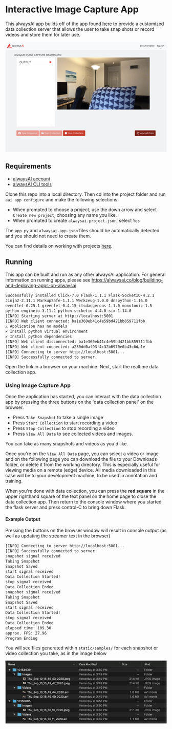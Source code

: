 # Interactive Image Capture App
This alwaysAI app builds off of the app found [here](https://github.com/alwaysai/video-streamer) to provide a customized data collection server that allows the user to take snap shots or record videos and store them for later use.

![image](./static/browser_output.png)

## Requirements
- [alwaysAI account](https://alwaysai.co/auth?register=true)
- [alwaysAI CLI tools](https://dashboard.alwaysai.co/docs/getting_started/development_computer_setup.html)

Clone this repo into a local directory. Then cd into the project folder and run `aai app configure` and make the following selections:
- When prompted to choose a project, use the down arrow and select `Create new project`, choosing any name you like.
- When prompted to create `alwaysai.project.json`, select `Yes`

The `app.py` and `alwaysai.app.json` files should be automatically detected and you should not need to create them.

You can find details on working with projects [here](https://alwaysai.co/docs/getting_started/working_with_projects.html).

## Running
This app can be built and run as any other alwaysAI application. For general information on running apps, please see https://alwaysai.co/blog/building-and-deploying-apps-on-alwaysai 


```
Successfully installed Click-7.0 Flask-1.1.1 Flask-SocketIO-4.2.1 Jinja2-2.11.1 MarkupSafe-1.1.1 Werkzeug-1.0.0 dnspython-1.16.0 eventlet-0.25.1 greenlet-0.4.15 itsdangerous-1.1.0 monotonic-1.5 python-engineio-3.11.2 python-socketio-4.4.0 six-1.14.0
[INFO] Starting server at http://localhost:5001
[INFO] Web client connected: ba1e360eb41c4e59bd421bb859711fbb
⚠ Application has no models
✔ Install python virtual environment
✔ Install python dependencies
[INFO] Web client disconnected: ba1e360eb41c4e59bd421bb859711fbb
[INFO] Web client connected: a230dd0af93f4c32b6970e0b43c6da1e
[INFO] Connecting to server http://localhost:5001...
[INFO] Successfully connected to server.
```

Open the link in a browser on your machine. Next, start the realtime data collection app.

### Using Image Capture App

Once the application has started, you can interact with the data collection app by pressing the three buttons on the 'data collection panel' on the browser.
- Press `Take Snapshot` to take a single image
- Press `Start Collection` to start recording a video
- Press `Stop Collection` to stop recording a video
- Press `View All Data` to see collected videos and images.

You can take as many snapshots and videos as you'd like.

Once you're on the `View All Data` page, you can select a video or image and on the following page you can download the file to your Downloads folder, or delete it from the working directory. This is especially useful for viewing media on a remote (edge) device. All media downloaded in this case will be to your development machine, to be used in annotation and training.

When you're done with data collection, you can press the **red square** in the upper righthand square of the text panel on the home page to close the data collection app. Then return to the console window where you started the flask server and press control-C to bring down Flask.

#### Example Output

Pressing the buttons on the browser window will result in console output (as well as updating the streamer text in the browser)

```
[INFO] Connecting to server http://localhost:5001...
[INFO] Successfully connected to server.
snapshot signal received
Taking Snapshot
Snapshot Saved
start signal received
Data Collection Started!
stop signal received
Data Collection Ended
snapshot signal received
Taking Snapshot
Snapshot Saved
start signal received
Data Collection Started!
stop signal received
Data Collection Ended
elapsed time: 109.30
approx. FPS: 27.96
Program Ending
```
You will see files generated within `static/samples/` for each snapshot or video collection you take, as in the image below

![image](./static/folder_output.png)
